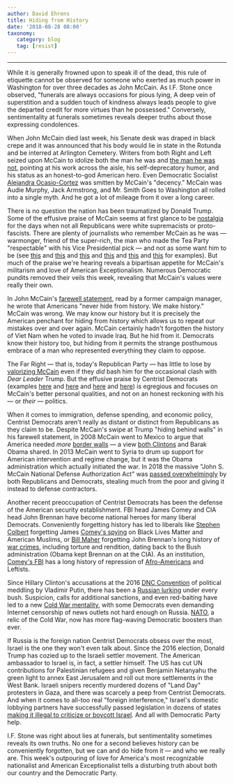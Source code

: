 ```yaml
---
author: David Ehrens
title: Hiding from History
date: '2018-08-28 08:00'
taxonomy:
   category: blog
   tag: [resist]
---
```

---
While it is generally frowned upon to speak ill of the dead, this rule of etiquette cannot be observed for someone who exerted as much power in Washington for over three decades as John McCain. As I.F. Stone once observed, "funerals are always occasions for pious lying, A deep vein of superstition and a sudden touch of kindness always leads people to give the departed credit for more virtues than he possessed." Conversely, sentimentality at funerals sometimes reveals deeper truths about those expressing condolences.

When John McCain died last week, his Senate desk was draped in black crepe and it was announced that his body would lie in state in the Rotunda and be interred at Arlington Cemetery. Writers from both Right and Left seized upon McCain to idolize both the man he was and [the man he was not](http://prospect.org/article/what-john-mccain-wasnt-and-what-he-was), pointing at his work across the aisle, his self-deprecatory humor, and his status as an honest-to-god American hero. Even Democratic Socialist [Alejandra Ocasio-Cortez](https://web.archive.org/web/20180927220941/https://ijr.com/2018/08/1119016-ocasio-cortez-john-mccain/) was smitten by McCain's "decency." McCain was Audie Murphy, Jack Armstrong, and Mr. Smith Goes to Washington all rolled into a single myth. And he got a lot of mileage from it over a long career.

There is no question the nation has been traumatized by Donald Trump. Some of the effusive praise of McCain seems at first glance to be [nostalgia](http://thehill.com/homenews/senate/403683-tapper-there-is-so-much-reverence-for-mccain-because-of-whos-in-the-white) for the days when not all Republicans were white supremacists or proto-fascists. There are plenty of journalists who remember McCain as he was — warmonger, friend of the super-rich, the man who made the Tea Party "respectable" with his Vice Presidential pick — and not as some want him to be (see [this](https://theintercept.com/2018/08/27/hold-the-plaudits-john-mccains-2008-campaign-paved-the-way-for-donald-trump/) and [this](http://newrepublic.com/article/150895/mccain-dead-obituary-nationalist-vision-eclipsed-trumps) and [this](https://slate.com/news-and-politics/2018/08/one-moment-that-sums-up-what-was-admirable-and-dangerous-about-mccains-worldview.html) and [this](https://theintercept.com/2017/12/02/john-mccain-claimed-he-cares-about-honor-in-the-senate-his-tax-vote-shows-he-lied/) and [this](https://www.aljazeera.com/indepth/opinion/john-mccain-impossible-man-180827092849835.html) and [this](https://www.gq.com/story/john-mccain-is-the-perfect-american-lie) for examples). But much of the praise we're hearing reveals a bipartisan appetite for McCain's militarism and love of American Exceptionalism. Numerous Democratic pundits removed their veils this week, revealing that McCain's values were really their own.

In John McCain's [farewell statement](https://web.archive.org/web/20190103221712/https://www.mccain.senate.gov/public/), read by a former campaign manager, he wrote that Americans "never hide from history. We make history." McCain was wrong. We may know our history but it is precisely the American penchant for hiding from history which allows us to repeat our mistakes over and over again. McCain certainly hadn't forgotten the history of Viet Nam when he voted to invade Iraq. But he hid from it. Democrats know their history too, but hiding from it permits the strange posthumous embrace of a man who represented everything they claim to oppose.

The Far Right — that is, today's Republican Party — has little to lose by [valorizing McCain](https://www.breitbart.com/big-government/2018/08/25/john-mccain-1936-2018-conservative-frenemy-american-hero/) even if they *did* bash him for the occasional clash with *Dear Leader* Trump. But the effusive praise by Centrist Democrats (examples [here](http://thehill.com/homenews/sunday-talk-shows/403674-durbin-praises-mccain-for-uncommon-decency-as-a-senator) and [here](http://thehill.com/homenews/news/403631-clintons-pay-tribute-to-john-mccain) and [here](http://thehill.com/homenews/sunday-talk-shows/403672-hillary-clinton-mccain-knew-what-it-meant-to-be-an-american-in-the) and [here](http://www.washingtonpost.com/opinions/john-mccain-and-the-last-of-human-freedoms/2018/08/26/9f7d421e-a96c-11e8-b1da-ff7faa680710_story.html)) is egregious and focuses on McCain's better personal qualities, and not on an honest reckoning with his — or *their* — politics.

When it comes to immigration, defense spending, and economic policy, Centrist Democrats aren't really as distant or distinct from Republicans as they claim to be. Despite McCain's swipe at Trump "hiding behind walls" in his farewell statement, in 2008 McCain went to Mexico to argue that America needed *more* [border walls](https://abcnews.go.com/Politics/story?id=5307694) — a view [both Clintons](https://www.motherjones.com/politics/2016/08/tomdispatch-operation-streamline-immigration-enforcement-donald-trump-wall/) and Barak Obama shared. In 2013 McCain went to Syria to drum up support for American intervention and regime change, but it was the Obama administration which actually initiated the war. In 2018 the massive "John S. McCain National Defense Authorization Act" was [passed overwhelmingly](https://www.govtrack.us/congress/votes/115-2018/h379) by both Republicans and Democrats, stealing much from the poor and giving it instead to defense contractors.

Another recent preoccupation of Centrist Democrats has been the defense of the American security establishment. FBI head James Comey and CIA head John Brennan have become national heroes for many liberal Democrats. Conveniently forgetting history has led to liberals like [Stephen Colbert](https://slate.com/culture/2018/04/watch-stephen-colberts-uncut-interview-with-james-comey-video.html) forgetting James [Comey's spying](https://theintercept.com/2018/04/24/james-comey-mlk-martin-luther-king-surveillance-muslims/) on Black Lives Matter and American Muslims, or [Bill Maher](https://www.newsweek.com/bill-maher-calls-trump-traitor-conversation-former-cia-director-john-brennan-1090821) forgetting John Brennan's long history of [war crimes](https://www.nytimes.com/roomfordebate/2013/01/07/the-right-or-wrong-experience-for-the-job/by-nominating-john-brennan-obama-is-ignoring-war-crimes), including torture and rendition, dating back to the Bush administration (Obama kept Brennan on at the CIA). As an institution, [Comey's FBI](https://www.alternet.org/dear-liberal-america-fbi-not-your-friend-and-it-never-has-been) has a long history of repression of [Afro-Americans](http://theintercept.com/2018/04/21/terry-albury-fbi-race-whistleblowing/) and Leftists.

Since Hillary Clinton's accusations at the 2016 [DNC Convention](https://www.nytimes.com/2016/07/25/us/politics/donald-trump-russia-emails.html) of political meddling by Vladimir Putin, there has been a [Russian lurking](https://www.thenation.com/article/do-liberal-democrats-want-war-with-russia/) under every bush. Suspicion, calls for additional sanctions, and even red-baiting have led to a new [Cold War mentality](https://theweek.com/articles/785530/why-democrats-want-another-cold-war), with some Democrats even demanding Internet censorship of news outlets not hard enough on Russia. [NATO](https://www.washingtonexaminer.com/policy/defense-national-security/house-democrats-warn-trump-against-suspending-military-exercises-in-europe), a relic of the Cold War, now has more flag-waving Democratic boosters than ever.

If Russia is the foreign nation Centrist Democrats obsess over the most, Israel is the one they won't even talk about. Since the 2016 election, Donald Trump has cozied up to the Israeli settler movement. The American ambassador to Israel is, in fact, a settler himself. The US has cut UN contributions for Palestinian refugees and given Benjamin Netanyahu the green light to annex East Jerusalem and roll out more settlements in the West Bank. Israeli snipers recently murdered dozens of "Land Day" protesters in Gaza, and there was scarcely a peep from Centrist Democrats. And when it comes to all-too real "foreign interference," Israel's domestic lobbying partners have successfully passed legislation in dozens of states [making it illegal to criticize or boycott Israel](http://nymag.com/daily/intelligencer/2017/07/senate-bill-would-make-it-a-federal-crime-to-boycott-israel.html). And all with Democratic Party help.

I.F. Stone was right about lies at funerals, but sentimentality sometimes reveals its own truths. No one for a second believes history can be conveniently forgotten, but we can and do hide from it — and who we really are. This week's outpouring of love for America's most recognizable nationalist and American Exceptionalist tells a disturbing truth about both our country and the Democratic Party.
